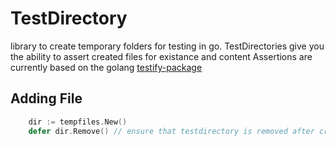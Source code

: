 # TestDirectory

library to create temporary folders for testing in go.
TestDirectories give you the ability to assert created files for existance and content
Assertions are currently based on the golang [testify-package](https://github.com/stretchr/testify)

## Adding File
````Go
    dir := tempfiles.New()
    defer dir.Remove() // ensure that testdirectory is removed after creation
````
